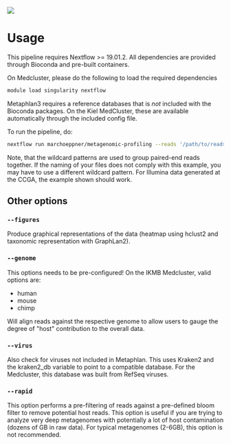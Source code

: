 ![](../images/ikmb_bfx_logo.png)

# Usage

This pipeline requires Nextflow >= 19.01.2. All dependencies are provided through Bioconda and pre-built containers.

On Medcluster, please do the following to load the required dependencies

```bash
module load singularity nextflow
```

Metaphlan3 requires a reference databases that is *not* included with the Bioconda packages. On the Kiel MedCluster, these are
available automatically through the included config file. 

To run the pipeline, do:

```bash
nextflow run marchoeppner/metagenomic-profiling --reads '/path/to/reads/*_R{1,2}_001.fastq.gz'
```

Note, that the wildcard patterns are used to group paired-end reads together. If the naming of your files does not comply with this example, you may have to use a different wildcard pattern. For Illumina data generated at the CCGA, the example shown should work. 

## Other options

### `--figures`
Produce graphical representations of the data (heatmap using hclust2 and taxonomic representation with GraphLan2).

### `--genome`
This options needs to be pre-configured! On the IKMB Medcluster, valid options are:

* human
* mouse
* chimp

Will align reads against the respective genome to allow users to gauge the degree of "host" contribution to the overall data. 

### `--virus`
Also check for viruses not included in Metaphlan. This uses Kraken2 and the kraken2_db variable to point to a compatible database. For the Medcluster, this database was built from RefSeq viruses. 

### `--rapid`
This option performs a pre-filtering of reads against a pre-defined bloom filter to remove potential host reads. This option is useful if you are trying to analyze very deep metagenomes with potentially a lot of host contamination (dozens of GB in raw data). For typical metagenomes (2-6GB), this option is not recommended. 
 

